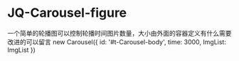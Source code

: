 # JQ-Carousel-figure
一个简单的轮播图可以控制轮播时间图片数量，大小由外面的容器定义有什么需要改进的可以留言 
 new Carousel({
        id: '#t-Carousel-body',
        time: 3000,
        ImgList: ImgList
    })
